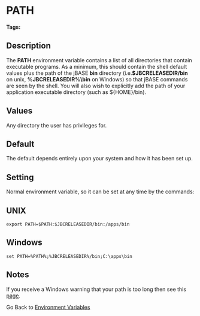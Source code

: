 # PATH

<PageHeader />

**Tags:**
<badge text='environment variables' vertical='middle' />

## Description

The **PATH** environment variable contains a list of all directories that contain executable programs. As a minimum, this should contain the shell default values plus the path of the jBASE **bin** directory (i.e.**$JBCRELEASEDIR/bin** on unix, **%JBCRELEASEDIR%\bin** on Windows) so that jBASE commands are seen by the shell. You will also wish to explicitly add the path of your application executable directory (such as ${HOME}/bin).

## Values

Any directory the user has privileges for.

## Default

The default depends entirely upon your system and how it has been set up.

## Setting

Normal environment variable, so it can be set at any time by the commands:

## UNIX

```
export PATH=$PATH:$JBCRELEASEDIR/bin:/apps/bin
```

## Windows

```
set PATH=%PATH%;%JBCRELEASEDIR%/bin;C:\apps\bin
```

## Notes

If you receive a Windows warning that your path is too long then see this [page](./../notes-on-environment-variables-for-the-jbase-compiler).

Go Back to [Environment Variables](./../README.md)

